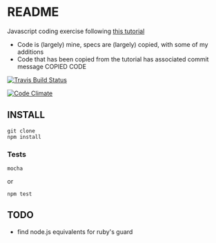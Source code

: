 # README

Javascript coding exercise following [this
tutorial](http://code.tutsplus.com/tutorials/testing-in-nodejs--net-35018)

* Code is (largely) mine, specs are (largely) copied, with some of my additions
* Code that has been copied from the tutorial has associated commit message COPIED CODE

[![Travis Build
Status](https://travis-ci.org/baob/testing-in-nodejs.svg?branch=master)](https://travis-ci.org/baob/testing-in-nodejs)

[![Code
Climate](https://codeclimate.com/github/baob/testing-in-nodejs/badges/gpa.svg)](https://codeclimate.com/github/baob/testing-in-nodejs)

## INSTALL

    git clone
    npm install

### Tests

    mocha

or

    npm test

## TODO

* find node.js equivalents for ruby's guard
